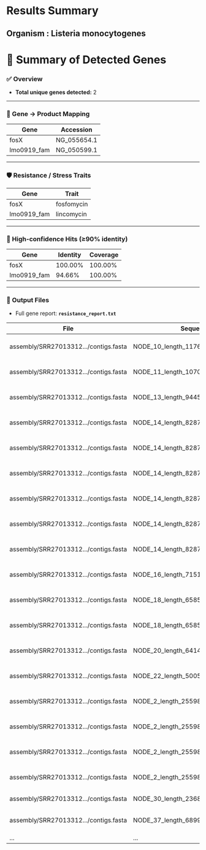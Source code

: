 # Results Summary

## **Organism** : Listeria monocytogenes

# 🧬 Summary of Detected Genes  

### ✅ Overview
- **Total unique genes detected:** 2  

---

### 🧾 Gene → Product Mapping
| Gene          | Accession   |
|---------------|-------------|
| fosX          | NG_055654.1 |
| lmo0919_fam   | NG_050599.1 |

---

### 🛡️ Resistance / Stress Traits
| Gene          | Trait        |
|---------------|-------------|
| fosX          | fosfomycin  |
| lmo0919_fam   | lincomycin  |

---

### 🔬 High-confidence Hits (≥90% identity)
| Gene          | Identity    | Coverage   |
|---------------|------------|------------|
| fosX          | 100.00%    | 100.00%    |
| lmo0919_fam   | 94.66%     | 100.00%    |

---

### 📂 Output Files
- Full gene report: **`resistance_report.txt`**


| File | Sequence | Location | Gene | Coverage | Identity | Database | Accession | Product | Resistance |
|------|----------|----------|------|----------|----------|----------|-----------|---------|------------|
| assembly/SRR27013312.../contigs.fasta | NODE_10_length_117635_cov_37.750962 | 37950-38945 (-) | lplA1 | 1-996/996 (100.00%) | 92.77% | vfdb | NP_464456 | (lplA1) | lipoate |
| assembly/SRR27013312.../contigs.fasta | NODE_11_length_107029_cov_39.179351 | 39153-40130 (-) | bsh | 1-978/978 (100.00%) | 97.55% | vfdb | NP_465591 | (bsh) | bile |
| assembly/SRR27013312.../contigs.fasta | NODE_13_length_94456_cov_47.343669 | 89691-92153 (-) | clpC | 1-2463/2463 (100.00%) | 94.28% | vfdb | NP_463763 | (clpC) | endopeptidase |
| assembly/SRR27013312.../contigs.fasta | NODE_14_length_82877_cov_41.961994 | 19975-20843 (-) | plcB | 2-870/870 (99.89%) | 95.51% | vfdb | NP_463736 | (plcB) | phospholipase |
| assembly/SRR27013312.../contigs.fasta | NODE_14_length_82877_cov_41.961994 | 20882-22799 (-) | actA | 1-1918/1920 (99.90%) | 94.16% | vfdb | NP_463735 | (actA) | actin-assembly |
| assembly/SRR27013312.../contigs.fasta | NODE_14_length_82877_cov_41.961994 | 22999-24531 (-) | mpl | 1-1533/1533 (100.00%) | 94.85% | vfdb | NP_463734 | (mpl) | Zinc |
| assembly/SRR27013312.../contigs.fasta | NODE_14_length_82877_cov_41.961994 | 24866-26455 (-) | hly | 1-1590/1590 (100.00%) | 97.23% | vfdb | NP_463733 | (hly) | listeriolysin |
| assembly/SRR27013312.../contigs.fasta | NODE_14_length_82877_cov_41.961994 | 26698-27651 (+) | plcA | 1-954/954 (100.00%) | 97.48% | vfdb | NP_463732 | (plcA) | phosphatidylinositol-specific |
| assembly/SRR27013312.../contigs.fasta | NODE_14_length_82877_cov_41.961994 | 27924-28637 (+) | prfA | 1-714/714 (100.00%) | 97.48% | vfdb | NP_463731 | (prfA) | listeriolysin |
| assembly/SRR27013312.../contigs.fasta | NODE_16_length_71513_cov_33.732441 | 49274-51442 (+) | clpE | 1-2175/2175 (99.72%) | 93.56% | vfdb | NP_464522 | (clpE) | ATP-dependent |
| assembly/SRR27013312.../contigs.fasta | NODE_18_length_65851_cov_47.220924 | 26263-27663 (-) | pdgA | 1-1401/1401 (100.00%) | 97.00% | vfdb | NP_463944 | (pdgA) | Peptidoglycan |
| assembly/SRR27013312.../contigs.fasta | NODE_18_length_65851_cov_47.220924 | 33049-35520 (-) | inlF | 1-2466/2466 (99.96%) | 80.95% | vfdb | NP_463939 | (inlF) | internalin |
| assembly/SRR27013312.../contigs.fasta | NODE_20_length_64148_cov_42.684104 | 57036-58292 (+) | vip | 1-1200/1200 (100.00%) | 85.36% | vfdb | NP_463850 | (vip) | surface |
| assembly/SRR27013312.../contigs.fasta | NODE_22_length_50054_cov_36.589601 | 29530-30915 (+) | hpt | 1-1386/1386 (100.00%) | 97.98% | vfdb | NP_464364 | (hpt) | hexose |
| assembly/SRR27013312.../contigs.fasta | NODE_2_length_255984_cov_47.640100 | 184770-185702 (+) | lpeA | 1-933/933 (100.00%) | 96.68% | vfdb | NP_465372 | (lpeA) | lipoprotein |
| assembly/SRR27013312.../contigs.fasta | NODE_2_length_255984_cov_47.640100 | 188627-189091 (+) | lspA | 1-465/465 (100.00%) | 97.63% | vfdb | NP_465369 | (lspA) | signal |
| assembly/SRR27013312.../contigs.fasta | NODE_2_length_255984_cov_47.640100 | 203662-205374 (-) | fbpA | 1-1713/1713 (100.00%) | 91.65% | vfdb | NP_465354 | (fbpA) | fibronectin-binding |
| assembly/SRR27013312.../contigs.fasta | NODE_2_length_255984_cov_47.640100 | 248273-249163 (+) | inlC | 1-891/891 (100.00%) | 97.08% | vfdb | NP_465311 | (inlC) | internalin |
| assembly/SRR27013312.../contigs.fasta | NODE_30_length_23685_cov_40.837465 | 2948-3565 (+) | lntA | 1-618/618 (100.00%) | 95.95% | vfdb | NP_463967 | (lntA) | listeria |
| assembly/SRR27013312.../contigs.fasta | NODE_37_length_6899_cov_6.239811 | 416-1729 (-) | llsD | 1-1314/1314 (100.00%) | 98.10% | vfdb | AHK25022 | (llsD) | streptolysin-associated |
| ... | ... | ... | ... | ... | ... | ... | ... | ... | ... |
